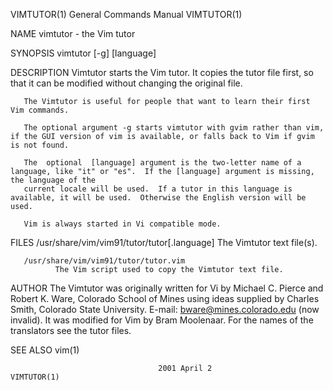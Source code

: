 VIMTUTOR(1)							    General Commands Manual							   VIMTUTOR(1)

NAME
       vimtutor - the Vim tutor

SYNOPSIS
       vimtutor [-g] [language]

DESCRIPTION
       Vimtutor starts the Vim tutor.  It copies the tutor file first, so that it can be modified without changing the original file.

       The Vimtutor is useful for people that want to learn their first Vim commands.

       The optional argument -g starts vimtutor with gvim rather than vim, if the GUI version of vim is available, or falls back to Vim if gvim is not found.

       The  optional  [language] argument is the two-letter name of a language, like "it" or "es".  If the [language] argument is missing, the language of the
       current locale will be used.  If a tutor in this language is available, it will be used.	 Otherwise the English version will be used.

       Vim is always started in Vi compatible mode.

FILES
       /usr/share/vim/vim91/tutor/tutor[.language]
		      The Vimtutor text file(s).

       /usr/share/vim/vim91/tutor/tutor.vim
		      The Vim script used to copy the Vimtutor text file.

AUTHOR
       The Vimtutor was originally written for Vi by Michael C. Pierce and Robert K. Ware, Colorado School of Mines using ideas	 supplied  by  Charles	Smith,
       Colorado State University.  E-mail: bware@mines.colorado.edu (now invalid).
       It was modified for Vim by Bram Moolenaar.  For the names of the translators see the tutor files.

SEE ALSO
       vim(1)

									 2001 April 2								   VIMTUTOR(1)
